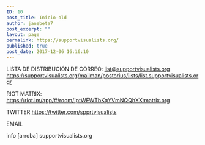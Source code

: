 ```yaml
---
ID: 10
post_title: Inicio-old
author: janebeta7
post_excerpt: ""
layout: page
permalink: https://supportvisualists.org/
published: true
post_date: 2017-12-06 16:16:10
---
```

LISTA DE DISTRIBUCIÓN DE CORREO:
<a class="moz-txt-link-abbreviated" href="mailto:list@supportvisualists.org">list@supportvisualists.org</a>
<a href="https://supportvisualists.org/mailman/postorius/lists/list.supportvisualists.org/" target="_blank" rel="noopener">https://supportvisualists.org/mailman/postorius/lists/list.supportvisualists.org/</a>

RIOT MATRIX:
<a href="https://riot.im/app/#/room/!ptWFWTbKqYVmNQQhXX:matrix.org" target="_blank" rel="noopener">https://riot.im/app/#/room/!ptWFWTbKqYVmNQQhXX:matrix.org</a>

TWITTER
<a href="https://twitter.com/spprtvisualists">https://twitter.com/spprtvisualists</a>

EMAIL

info [arroba] supportvisualists.org